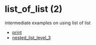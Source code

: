 # list_of_list (2)
intermediate examples on using list of list

+ [print](print.py)
+ [nested_list_level_3](nested_list_level_3.py)